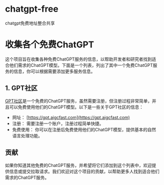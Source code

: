 # chatgpt-free
chatgpt免费地址整合共享
# 收集各个免费ChatGPT

这个项目旨在收集各种免费ChatGPT服务的信息，以帮助开发者和研究者找到适合他们需求的ChatGPT模型。下面是一个列表，列出了其中一个免费ChatGPT服务的信息，你可以根据需要添加更多服务信息。

## 1. GPT社区

[GPT社区](https://gpt.aigcfast.com)是一个免费的ChatGPT服务，虽然需要注册，但注册过程非常简单，并且可以免费使用他们的ChatGPT模型。以下是一些关于GPT社区的信息：

- 网址： [https://gpt.aigcfast.com](https://gpt.aigcfast.com)
- 注册： 需要注册一个账户，注册过程简单快捷。
- 免费使用： 你可以在注册后免费使用他们的ChatGPT模型，提供基本的自然语言处理功能。



## 贡献

如果你知道其他免费的ChatGPT服务，并希望将它们添加到这个列表中，欢迎提供信息或提交拉取请求。我们欢迎对这个项目的贡献，以帮助更多人找到适合他们需求的ChatGPT服务。

